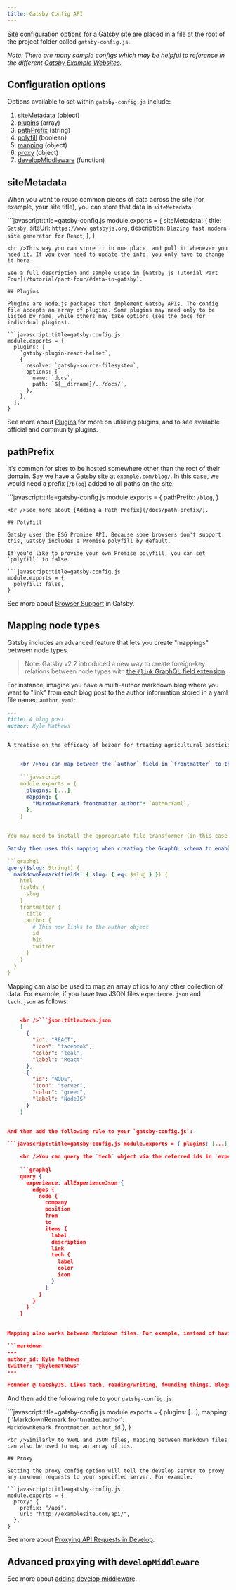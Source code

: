 ```yaml
---
title: Gatsby Config API
---
```


Site configuration options for a Gatsby site are placed in a file at the root of the project folder called `gatsby-config.js`.

*Note: There are many sample configs which may be helpful to reference in the different [Gatsby Example Websites](https://github.com/gatsbyjs/gatsby/tree/master/examples).*

## Configuration options

Options available to set within `gatsby-config.js` include:

1. [siteMetadata](#sitemetadata) (object)
2. [plugins](#plugins) (array)
3. [pathPrefix](#pathprefix) (string)
4. [polyfill](#polyfill) (boolean)
5. [mapping](#mapping-node-types) (object)
6. [proxy](#proxy) (object)
7. [developMiddleware](#advanced-proxying-with-developmiddleware) (function)

## siteMetadata

When you want to reuse common pieces of data across the site (for example, your site title), you can store that data in `siteMetadata`:

```javascript:title=gatsby-config.js module.exports = { siteMetadata: { title: `Gatsby`, siteUrl: `https://www.gatsbyjs.org`, description: `Blazing fast modern site generator for React`, }, }

    <br />This way you can store it in one place, and pull it whenever you need it. If you ever need to update the info, you only have to change it here.
    
    See a full description and sample usage in [Gatsby.js Tutorial Part Four](/tutorial/part-four/#data-in-gatsby).
    
    ## Plugins
    
    Plugins are Node.js packages that implement Gatsby APIs. The config file accepts an array of plugins. Some plugins may need only to be listed by name, while others may take options (see the docs for individual plugins).
    
    ```javascript:title=gatsby-config.js
    module.exports = {
      plugins: [
        `gatsby-plugin-react-helmet`,
        {
          resolve: `gatsby-source-filesystem`,
          options: {
            name: `docs`,
            path: `${__dirname}/../docs/`,
          },
        },
      ],
    }
    

See more about [Plugins](/docs/plugins/) for more on utilizing plugins, and to see available official and community plugins.

## pathPrefix

It's common for sites to be hosted somewhere other than the root of their domain. Say we have a Gatsby site at `example.com/blog/`. In this case, we would need a prefix (`/blog`) added to all paths on the site.

```javascript:title=gatsby-config.js module.exports = { pathPrefix: `/blog`, }

    <br />See more about [Adding a Path Prefix](/docs/path-prefix/).
    
    ## Polyfill
    
    Gatsby uses the ES6 Promise API. Because some browsers don't support this, Gatsby includes a Promise polyfill by default.
    
    If you'd like to provide your own Promise polyfill, you can set `polyfill` to false.
    
    ```javascript:title=gatsby-config.js
    module.exports = {
      polyfill: false,
    }
    

See more about [Browser Support](/docs/browser-support/#polyfills) in Gatsby.

## Mapping node types

Gatsby includes an advanced feature that lets you create "mappings" between node types.

> Note: Gatsby v2.2 introduced a new way to create foreign-key relations between node types with [the `@link` GraphQL field extension](/docs/schema-customization/#foreign-key-fields).

For instance, imagine you have a multi-author markdown blog where you want to "link" from each blog post to the author information stored in a yaml file named `author.yaml`:

```markdown
---
title: A blog post
author: Kyle Mathews
---

A treatise on the efficacy of bezoar for treating agricultural pesticide poisoning.
```

```yaml:title=author.yaml - id: Kyle Mathews bio: Founder @ GatsbyJS. Likes tech, reading/writing, founding things. Blogs at bricolage.io. twitter: "@kylemathews"

    <br />You can map between the `author` field in `frontmatter` to the id in the `author.yaml` objects by adding to your `gatsby-config.js`:
    
    ```javascript
    module.exports = {
      plugins: [...],
      mapping: {
        "MarkdownRemark.frontmatter.author": `AuthorYaml`,
      },
    }
    

You may need to install the appropriate file transformer (in this case [YAML](/packages/gatsby-transformer-yaml/)) and set up [gatsby-source-filesystem](/packages/gatsby-source-filesystem/) properly for Gatsby to pick up the mapping files. This applies to other file types later mentioned in this segment as well.

Gatsby then uses this mapping when creating the GraphQL schema to enable you to query data from both sources:

```graphql
query($slug: String!) {
  markdownRemark(fields: { slug: { eq: $slug } }) {
    html
    fields {
      slug
    }
    frontmatter {
      title
      author {
        # This now links to the author object
        id
        bio
        twitter
      }
    }
  }
}
```

Mapping can also be used to map an array of ids to any other collection of data. For example, if you have two JSON files `experience.json` and `tech.json` as follows:

```json:title=experience.json [ { "id": "companyA", "company": "Company A", "position": "Unicorn Developer", "from": "Dec 2016", "to": "Present", "items": [ { "label": "Responsibility", "description": "Being an unicorn" }, { "label": "Hands on", "tech": ["REACT", "NODE"] } ] } ]

    <br />```json:title=tech.json
    [
      {
        "id": "REACT",
        "icon": "facebook",
        "color": "teal",
        "label": "React"
      },
      {
        "id": "NODE",
        "icon": "server",
        "color": "green",
        "label": "NodeJS"
      }
    ]
    

And then add the following rule to your `gatsby-config.js`:

```javascript:title=gatsby-config.js module.exports = { plugins: [...], mapping: { 'ExperienceJson.items.tech': `TechJson` }, }

    <br />You can query the `tech` object via the referred ids in `experience`:
    
    ```graphql
    query {
      experience: allExperienceJson {
        edges {
          node {
            company
            position
            from
            to
            items {
              label
              description
              link
              tech {
                label
                color
                icon
              }
            }
          }
        }
      }
    }
    

Mapping also works between Markdown files. For example, instead of having all authors in a YAML file, you could have info about each author in a separate Markdown file:

```markdown
---
author_id: Kyle Mathews
twitter: "@kylemathews"
---

Founder @ GatsbyJS. Likes tech, reading/writing, founding things. Blogs at bricolage.io.
```

And then add the following rule to your `gatsby-config.js`:

```javascript:title=gatsby-config.js module.exports = { plugins: [...], mapping: { 'MarkdownRemark.frontmatter.author': `MarkdownRemark.frontmatter.author_id` }, }

    <br />Similarly to YAML and JSON files, mapping between Markdown files can also be used to map an array of ids.
    
    ## Proxy
    
    Setting the proxy config option will tell the develop server to proxy any unknown requests to your specified server. For example:
    
    ```javascript:title=gatsby-config.js
    module.exports = {
      proxy: {
        prefix: "/api",
        url: "http://examplesite.com/api/",
      },
    }
    

See more about [Proxying API Requests in Develop](/docs/api-proxy/).

## Advanced proxying with `developMiddleware`

See more about [adding develop middleware](/docs/api-proxy/#advanced-proxying).